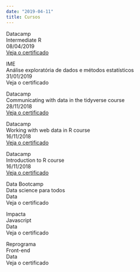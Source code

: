 ```yaml
---
date: "2019-04-11"
title: Cursos
---
```


Datacamp     
Intermediate R     
08/04/2019     
[Veja o certificado](/static/intermediate-r-gabriela-caesar-datacamp-4-abril-2019.pdf)

IME     
Análise exploratória de dados e métodos estatísticos     
31/01/2019     
Veja o certificado     

Datacamp     
Communicating with data in the tidyverse course     
28/11/2018    
[Veja o certificado](/static/datacamp-tidyverse-timo-srf-28nov2018.pdf)

Datacamp     
Working with web data in R course     
16/11/2018     
[Veja o certificado](/static/working-with-web-data-in-r-course-gabriela-caesar-16nov2018.pdf)

Datacamp     
Introduction to R course     
16/11/2018     
[Veja o certificado](/static/introduction-to-r-course-datacamp-gabriela-caesar-16nov2018.pdf)


Data Bootcamp     
Data science para todos     
Data     
Veja o certificado     

Impacta     
Javascript     
Data     
Veja o certificado     

Reprograma     
Front-end     
Data     
Veja o certificado     
